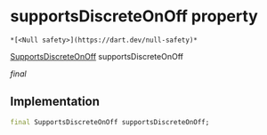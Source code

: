 


# supportsDiscreteOnOff property




    *[<Null safety>](https://dart.dev/null-safety)*


[SupportsDiscreteOnOff](../../yonomi-sdk/SupportsDiscreteOnOff-class.md) supportsDiscreteOnOff
  
_final_






## Implementation

```dart
final SupportsDiscreteOnOff supportsDiscreteOnOff;


```







